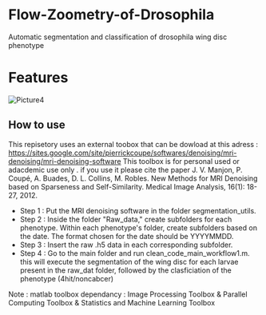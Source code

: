 # Flow-Zoometry-of-Drosophila
Automatic segmentation and classification of drosophila wing disc phenotype

# Features
![Picture4](https://github.com/Jean-Emmanuel87/Flow-Zoometry-of-Drosophila-/assets/54609010/49fd840e-b2b5-49be-8edf-afede59db566)

## How to use
This repisetory uses an external toobox that can be dowload at this adress :
https://sites.google.com/site/pierrickcoupe/softwares/denoising/mri-denoising/mri-denoising-software
This toolbox is for personal used or adacdemic use only . 
if you use it please cite the paper J. V. Manjon, P. Coupé, A. Buades, D. L. Collins, M. Robles. New Methods for MRI Denoising based on Sparseness and Self-Similarity. Medical Image Analysis, 16(1): 18-27, 2012.

- Step 1 : Put the MRI denoising software in the folder segmentation_utils.
- Step 2 :  Inside the folder "Raw_data," create subfolders for each phenotype.
 Within each phenotype's folder, create subfolders based on the date. The format chosen for the date should be  YYYYMMDD.
- Step 3 : Insert the raw .h5 data in each corresponding subfolder.
- Step 4 : Go to the main folder and run clean_code_main_workflow1.m.
  this will execute the segmentation of the wing disc for each larvae present in the raw_dat folder, followed by the clasficiation of the phenotype (4hit/noncabcer)


Note : matlab toolbox dependancy : Image Processing Toolbox & Parallel Computing Toolbox   & Statistics and Machine Learning Toolbox  
